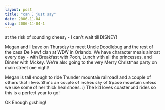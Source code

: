 ```yaml
---
layout: post
title: "can I just say"
date: 2006-11-04
slug: 2006-11-04-1
---
```


at the risk of sounding cheesy - I can&apos;t wait till DISNEY!

Megan and I leave on Thursday to meet Uncle Doodlebug and the rest of the casa De Newf clan at WDW in Orlando.  We have character meals almost every day - with Breakfast with Pooh, Lunch with all the princesses, and Dinner with Mickey.  We&apos;re also going to the very Merry Christmas party on main street one night!

Megan is tall enough to ride Thunder mountain railroad! and a couple of others that i love.  She&apos;s an couple of inches shy of Space mountain unless we use some of her thick heal shoes. :)  The kid loves  coaster and rides so this is a perfect year to go!

Ok Enough gushing!

 
